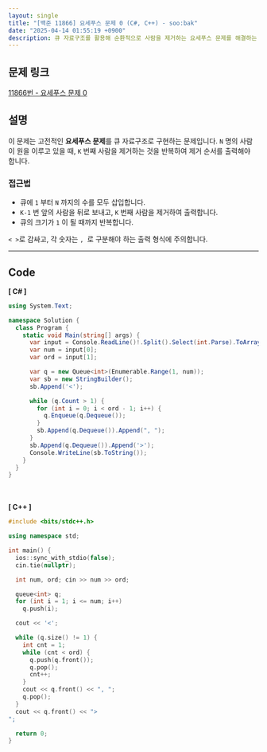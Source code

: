 ```yaml
---
layout: single
title: "[백준 11866] 요세푸스 문제 0 (C#, C++) - soo:bak"
date: "2025-04-14 01:55:19 +0900"
description: 큐 자료구조를 활용해 순환적으로 사람을 제거하는 요세푸스 문제를 해결하는 백준 11866번 문제의 C# 및 C++ 풀이와 해설
---
```


## 문제 링크
[11866번 - 요세푸스 문제 0](https://www.acmicpc.net/problem/11866)

## 설명
이 문제는 고전적인 **요세푸스 문제**를 큐 자료구조로 구현하는 문제입니다.
`N` 명의 사람이 원을 이루고 있을 때, `K` 번째 사람을 제거하는 것을 반복하여 제거 순서를 출력해야 합니다.

### 접근법
- 큐에 `1` 부터 `N` 까지의 수를 모두 삽입합니다.
- `K-1` 번 앞의 사람을 뒤로 보내고, `K` 번째 사람을 제거하여 출력합니다.
- 큐의 크기가 `1` 이 될 때까지 반복합니다.

`< >`로 감싸고, 각 숫자는 `, `로 구분해야 하는 출력 형식에 주의합니다.

---

## Code
<b>[ C# ] </b>
<br>

```csharp
using System.Text;

namespace Solution {
  class Program {
    static void Main(string[] args) {
      var input = Console.ReadLine()!.Split().Select(int.Parse).ToArray();
      var num = input[0];
      var ord = input[1];

      var q = new Queue<int>(Enumerable.Range(1, num));
      var sb = new StringBuilder();
      sb.Append('<');

      while (q.Count > 1) {
        for (int i = 0; i < ord - 1; i++) {
          q.Enqueue(q.Dequeue());
        }
        sb.Append(q.Dequeue()).Append(", ");
      }
      sb.Append(q.Dequeue()).Append('>');
      Console.WriteLine(sb.ToString());
    }
  }
}
```

<br><br>
<b>[ C++ ] </b>
<br>

```cpp
#include <bits/stdc++.h>

using namespace std;

int main() {
  ios::sync_with_stdio(false);
  cin.tie(nullptr);

  int num, ord; cin >> num >> ord;

  queue<int> q;
  for (int i = 1; i <= num; i++)
    q.push(i);

  cout << '<';

  while (q.size() != 1) {
    int cnt = 1;
    while (cnt < ord) {
      q.push(q.front());
      q.pop();
      cnt++;
    }
    cout << q.front() << ", ";
    q.pop();
  }
  cout << q.front() << ">
";

  return 0;
}
```

